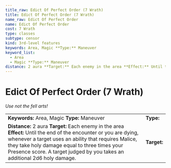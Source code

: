 ```yaml
---
title_raw: Edict Of Perfect Order (7 Wrath)
title: Edict Of Perfect Order (7 Wrath)
name_raw: Edict Of Perfect Order
name: Edict Of Perfect Order
cost: 7 Wrath
type: classes
subtype: censor
kind: 3rd-level features
keywords: Area, Magic **Type:** Maneuver
keyword_list:
  - Area
  - Magic **Type:** Maneuver
distance: 2 aura **Target:** Each enemy in the area **Effect:** Until the end of the encounter or you are dying, whenever a target uses an ability that requires Malice, they take holy damage equal to three times your Presence score. A target judged by you takes an additional 2d6 holy damage.
---
```


# Edict Of Perfect Order (7 Wrath)

*Use not the fell arts!*

|                                                                                                                                                                                                                                                                                                          |             |
| :------------------------------------------------------------------------------------------------------------------------------------------------------------------------------------------------------------------------------------------------------------------------------------------------------- | :---------- |
| **Keywords:** Area, Magic **Type:** Maneuver                                                                                                                                                                                                                                                             | **Type:**   |
| **Distance:** 2 aura **Target:** Each enemy in the area **Effect:** Until the end of the encounter or you are dying, whenever a target uses an ability that requires Malice, they take holy damage equal to three times your Presence score. A target judged by you takes an additional 2d6 holy damage. | **Target:** |

